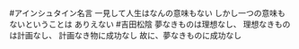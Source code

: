 #アインシュタイン名言
一見して人生はなんの意味もない
しかし一つの意味もないということは
ありえない
#吉田松陰
夢なきものは理想なし、
理想なきものは計画なし、
計画なき物に成功なし
故に、夢なきものに成功なし

